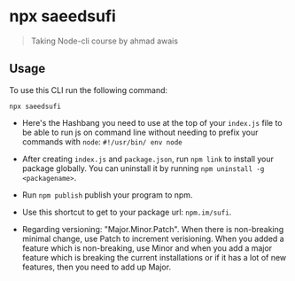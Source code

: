# npx saeedsufi

> Taking Node-cli course by ahmad awais

## Usage

To use this CLI run the following command:

```
npx saeedsufi
```

* Here's the Hashbang you need to use at the top of your `index.js` file to be able to run js on command line without needing to prefix your commands with `node`: `#!/usr/bin/ env node`

* After creating `index.js` and `package.json`, run `npm link` to install your package globally. You can uninstall it by running `npm uninstall -g <packagename>`.

* Run `npm publish` publish your program to npm.

* Use this shortcut to get to your package url: `npm.im/sufi`.

* Regarding versioning: "Major.Minor.Patch". When there is non-breaking minimal change, use Patch to increment verisioning. When you added a feature which is non-breaking, use Minor and when you add a major feature which is breaking the current installations or if it has a lot of new features, then you need to add up Major.